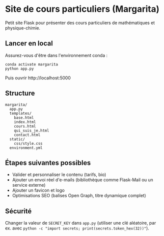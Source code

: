 # Site de cours particuliers (Margarita)

Petit site Flask pour présenter des cours particuliers de mathématiques et physique-chimie.

## Lancer en local

Assurez-vous d'être dans l'environnement conda :

```
conda activate margarita
python app.py
```

Puis ouvrir http://localhost:5000

## Structure

```
margarita/
  app.py
  templates/
    base.html
    index.html
    cours.html
    qui_suis_je.html
    contact.html
  static/
    css/style.css
  environment.yml
```

## Étapes suivantes possibles

- Valider et personnaliser le contenu (tarifs, bio)
- Ajouter un envoi réel d'e-mails (bibliothèque comme Flask-Mail ou un service externe)
- Ajouter un favicon et logo
- Optimisations SEO (balises Open Graph, titre dynamique complet)

## Sécurité

Changer la valeur de `SECRET_KEY` dans `app.py` (utiliser une clé aléatoire, par ex. avec `python -c "import secrets; print(secrets.token_hex(32))"`).
